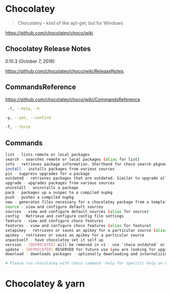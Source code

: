 # Chocolatey 

> Chocolatey - kind of like apt-get, but for Windows

https://github.com/chocolatey/choco/wiki



##  Chocolatey Release Notes

0.10.3 (October 7, 2016)

https://github.com/chocolatey/choco/wiki/ReleaseNotes





## CommandsReference

https://github.com/chocolatey/choco/wiki/CommandsReference

```sh
 -?, --help, -h

-y, --yes, --confirm

-f, --force

``` 




## Commands

```sh
list - lists remote or local packages
search - searches remote or local packages (alias for list)
info - retrieves package information. Shorthand for choco search pkgname --exact --verbose
install - installs packages from various sources
pin - suppress upgrades for a package
outdated - retrieves packages that are outdated. Similar to upgrade all --noop
upgrade - upgrades packages from various sources
uninstall - uninstalls a package
pack - packages up a nuspec to a compiled nupkg
push - pushes a compiled nupkg
new - generates files necessary for a chocolatey package from a template
source - view and configure default sources
sources - view and configure default sources (alias for source)
config - Retrieve and configure config file settings
feature - view and configure choco features
features - view and configure choco features (alias for feature)
setapikey - retrieves or saves an apikey for a particular source (alias for apikey)
apikey - retrieves or saves an apikey for a particular source
unpackself - have chocolatey set it self up
version - [DEPRECATED] will be removed in v1 - use `choco outdated` or cup <pkg|all> -whatif instead
update - [DEPRECATED] RESERVED for future use (you are looking for upgrade, these are not the droids you are looking for)
download - downloads packages - optionally downloading and internalizing all remote resources (recompiling)

# Please run chocolatey with choco command -help for specific help on each command.

``` 

# Chocolatey & yarn
